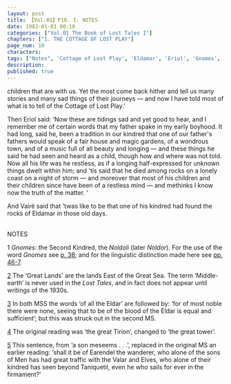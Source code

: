 ```yaml
---
layout: post
title: 【Vol.01】P10. I. NOTES
date: 1983-01-01 00:10
categories: ["Vol.01 The Book of Lost Tales I"]
chapters: ["I. THE COTTAGE OF LOST PLAY"]
page_num: 10
characters: 
tags: ["Notes", 'Cottage of Lost Play', 'Eldamar', 'Eriol', 'Gnomes', 'Great Lands', 'Middle-earth', 'Noldoli', 'Noldor', 'Second Kindred']
description: 
published: true
---
```


<p style="text-indent: 0;">
children that are with us. Yet the most come back hither and tell us many stories and many sad things of their journeys — and now I have told most of what is to tell of the Cottage of Lost Play.’
</p>

Then Eriol said: ‘Now these are tidings sad and yet good to hear, and I remember me of certain words that my father spake in my early boyhood. It had long, said he, been a tradition in our kindred that one of our father's fathers would speak of a fair house and magic gardens, of a wondrous town, and of a music full of all beauty and longing — and these things he said he had seen and heard as a child, though how and where was not told. Now all his life was he restless, as if a longing half-expressed for unknown things dwelt within him; and 'tis said that he died among rocks on a lonely coast on a night of storm — and moreover that most of his children and their children since have been of a restless mind — and methinks I know now the truth of the matter. ’

And Vairë said that 'twas like to be that one of his kindred had found the rocks of Eldamar in those old days.

<br>
NOTES

1   <I>Gnomes:</I> the Second Kindred, the <I>Noldoli</I> (later <I>Noldor</I>). For the use of the word <I>Gnomes</I> see [p. 38]({{site.baseurl}}/vol01-p38); and for the linguistic distinction made here see [pp. 46-7](MiddleEarth/vol01-p46).

[2]({{site.baseurl}}/vol01-p3)  The ‘Great Lands' are the lands East of the Great Sea. The term ‘Middle-earth’ is never used in the <I>Lost Tales</I>, and in fact does not appear until writings of the 1930s.

[3]({{site.baseurl}}/vol01-p5)  In both MSS the words ‘of all the Eldar’ are followed by: ‘for of most noble there were none, seeing that to be of the blood of the Eldar is equal and sufficient’; but this was struck out in the second MS.

[4]({{site.baseurl}}/vol01-p5)  The original reading was ‘the great Tirion’, changed to ‘the great tower’.

[5]({{site.baseurl}}/vol01-p7) This sentence, from ‘a son meseems . . .’, replaced in the original MS an earlier reading: ‘shall it be of Earendel the wanderer, who alone of the sons of Men has had great traffic with the Valar and Elves, who alone of their kindred has seen beyond Taniquetil, even he who sails for ever in the firmament?’

